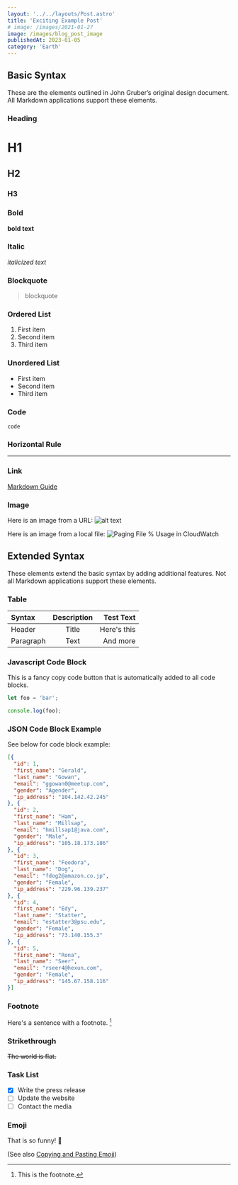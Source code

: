 ```yaml
---
layout: '../../layouts/Post.astro'
title: 'Exciting Example Post'
# image: /images/2021-01-27
image: /images/blog_post_image
publishedAt: 2023-01-05
category: 'Earth'
---
```


## Basic Syntax

These are the elements outlined in John Gruber’s original design document. All Markdown applications support these elements.

### Heading

# H1
## H2
### H3

### Bold

**bold text**

### Italic

*italicized text*

### Blockquote

> blockquote

### Ordered List

1. First item
2. Second item
3. Third item

### Unordered List

- First item
- Second item
- Third item

### Code

`code`

### Horizontal Rule

---

### Link

[Markdown Guide](https://www.markdownguide.org)

### Image

Here is an image from a URL:
![alt text](https://www.markdownguide.org/assets/images/tux.png)

Here is an image from a local file:
![Paging File % Usage in CloudWatch](../../images/2023/01/05/2023-01-05_article_01.jpg)


## Extended Syntax

These elements extend the basic syntax by adding additional features. Not all Markdown applications support these elements.

### Table

| Syntax      | Description | Test Text     |
| :---        |    :----:   |          ---: |
| Header      | Title       | Here's this   |
| Paragraph   | Text        | And more      |

### Javascript Code Block

This is a fancy copy code button that is automatically added to all code blocks.

```js
let foo = 'bar';

console.log(foo);
```

### JSON Code Block Example

See below for code block example:

```json
[{
  "id": 1,
  "first_name": "Gerald",
  "last_name": "Gowan",
  "email": "ggowan0@meetup.com",
  "gender": "Agender",
  "ip_address": "104.142.42.245"
}, {
  "id": 2,
  "first_name": "Ham",
  "last_name": "Millsap",
  "email": "hmillsap1@java.com",
  "gender": "Male",
  "ip_address": "105.18.173.186"
}, {
  "id": 3,
  "first_name": "Feodora",
  "last_name": "Dog",
  "email": "fdog2@amazon.co.jp",
  "gender": "Female",
  "ip_address": "229.96.139.237"
}, {
  "id": 4,
  "first_name": "Edy",
  "last_name": "Statter",
  "email": "estatter3@psu.edu",
  "gender": "Female",
  "ip_address": "73.140.155.3"
}, {
  "id": 5,
  "first_name": "Rona",
  "last_name": "Seer",
  "email": "rseer4@hexun.com",
  "gender": "Female",
  "ip_address": "145.67.158.116"
}]
```

### Footnote

Here's a sentence with a footnote. [^1]

[^1]: This is the footnote.

### Strikethrough

~~The world is flat.~~

### Task List

- [x] Write the press release
- [ ] Update the website
- [ ] Contact the media

### Emoji

That is so funny! 🤣

(See also [Copying and Pasting Emoji](https://www.markdownguide.org/extended-syntax/#copying-and-pasting-emoji))